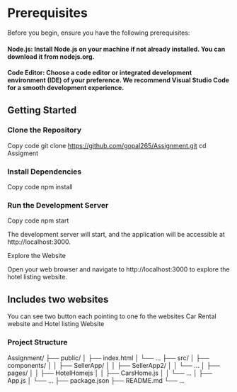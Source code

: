 # Prerequisites
Before you begin, ensure you have the following prerequisites:

#### Node.js: Install Node.js on your machine if not already installed. You can download it from nodejs.org.

#### Code Editor: Choose a code editor or integrated development environment (IDE) of your preference. We recommend Visual Studio Code for a smooth development experience.

## Getting Started


### Clone the Repository

Copy code
git clone https://github.com/gopal265/Assignment.git
cd Assigment

### Install Dependencies

Copy code
npm install

### Run the Development Server

Copy code
npm start

The development server will start, and the application will be accessible at http://localhost:3000.

Explore the Website

Open your web browser and navigate to http://localhost:3000 to explore the hotel listing website.

## Includes two websites
You can see two button each pointing to one fo the websites Car Rental website and Hotel listing Website

### Project Structure
Assignment/
  ├── public/
  │   ├── index.html
  │   └── ...
  ├── src/
  │   ├── components/
  │   │   ├── SellerApp/
  │   │   ├── SellerApp2/
  │   │   └── ...
  │   ├── pages/
  │   │   ├── HotelHomejs
  │   │   ├── CarsHome.js
  │   │   └── ...
  │   ├── App.js
  │   └── ...
  ├── package.json
  ├── README.md
  └── ...

